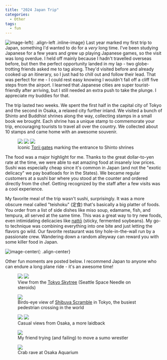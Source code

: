 ```yaml
---
title: "2024 Japan Trip"
categories:
  - Other
tags:
  - fun
---
```


![image-left](/assets/images/Japan/skyline.jpg){: .align-left .inline-image} 
Last year marked my first trip to Japan, something I'd wanted to do for a *very* long time. I've been studying Japanese for a few years and grew up playing Japanese games, so the visit was long overdue. I held off mainly because I hadn't travelled overseas before, but then the perfect opportunity landed in my lap - two globe-trotting friends asked me to tag along. They'd visited before and already cooked up an itinerary, so I just had to chill out and follow their lead. That was perfect for me - I could rest easy knowing I wouldn't fall off a cliff five steps from the airport. I learned that Japanese cities are super tourist-friendly after arriving, but I still needed an extra push to take the plunge. I appreciate my buddies for that.

The trip lasted two weeks. We spent the first half in the capital city of Tokyo and the second in Osaka, a relaxed city further inland. We visited a bunch of Shinto and Buddhist shrines along the way, collecting stamps in a small book we brought. Each shrine has a unique stamp to commemorate your trip, encouraging tourists to travel all over the country. We collected about 10 stamps and came home with an awesome souvenir.

<figure class="third">
	<img src="/assets/images/Japan/shrine.jpg">
	<img src="/assets/images/Japan/shrine1.jpg">
	<img src="/assets/images/Japan/shrine2.jpg">
	<figcaption>Iconic <a href="https://en.wikipedia.org/wiki/Torii">Torii gates</a> marking the entrance to Shinto shrines</figcaption>
</figure>

The food was a major highlight for me. Thanks to the great dollar-to-yen rate at the time, we were able to eat amazing food at insanely low prices. Sushi was especially cheap since it's common in Japan (and not the "exotic delicacy" we pay boatloads for in the States). We became regular customers at a sushi bar where you stood at the counter and ordered directly from the chef. Getting recognized by the staff after a few visits was a cool experience.

My favorite meal of the trip wasn't sushi, surprisingly. It was a more obscure meal called "teishoku" (定食) that's basically a big platter of foods. You order from a list of side dishes like miso soup, edamame, fish, and tempura, all served at the same time. This was a great way to try new foods, even intimidating delicacies like [nattō][natto] (sticky, fermented soybeans). My go-to technique was combining everything into one bite and just letting the flavors go wild. Our favorite restaurant was tiny hole-in-the-wall run by a passionate crew. Wandering down a random alleyway can reward you with some killer food in Japan.

![image-center](/assets/images/Japan/teishoku.jpg){: .align-center}

Other fun moments are posted below. I recommend Japan to anyone who can endure a long plane ride - it's an awesome time!



<figure class="half">
	<img src="/assets/images/Japan/distant_tower.jpg">
	<img src="/assets/images/Japan/top_view.jpg">
	<figcaption>View from the <a href="https://en.wikipedia.org/wiki/Tokyo_Skytree">Tokyo Skytree</a> (Seattle Space Needle on steroids)</figcaption>
</figure>

<figure class="align-center">
	<img src="/assets/images/Japan/shibuya_cross.jpg">
	<figcaption>Birds-eye view of <a href="https://en.wikipedia.org/wiki/Shibuya_Crossing">Shibuya Scramble</a> in Tokyo, the busiest pedestrian crossing in the world</figcaption>
</figure>

<figure class="half">
	<img src="/assets/images/Japan/osaka_bridge.jpg">
	<img src="/assets/images/Japan/park.jpg">
	<figcaption>Casual views from Osaka, a more laidback</figcaption>
</figure>

<figure class="align-center">
  	<img src="/assets/images/Japan/sumo.png">
  <figcaption>My friend trying (and failing) to move a sumo wrestler</figcaption>
</figure>

<figure class="align-center">
  	<img src="/assets/images/Japan/crab_rave.jpg">
  <figcaption>Crab rave at Osaka Aquarium</figcaption>
</figure>


[natto]: https://en.wikipedia.org/wiki/Natt%C5%8D

<style type="text/css">
  .inline-image {
    max-width: 300px;
  }
</style>
